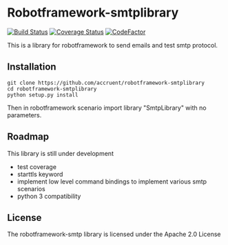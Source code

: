 # Robotframework-smtplibrary
[![Build Status](https://travis-ci.org/Accruent/robotframework-smtplibrary.svg?branch=master)](https://travis-ci.org/Accruent/robotframework-smtplibrary)
[![Coverage Status](https://coveralls.io/repos/github/Accruent/robotframework-smtplibrary/badge.svg?branch=master)](https://coveralls.io/github/Accruent/robotframework-smtplibrary?branch=master)
[![CodeFactor](https://www.codefactor.io/repository/github/accruent/robotframework-smtplibrary/badge)](https://www.codefactor.io/repository/github/accruent/robotframework-smtplibrary)

This is a library for robotframework to send emails and test smtp protocol.

## Installation

    git clone https://github.com/accruent/robotframework-smtplibrary
    cd robotframework-smtplibrary
    python setup.py install

Then in robotframework scenario import library "SmtpLibrary" with no parameters.

## Roadmap

This library is still under development

+ test coverage
+ starttls keyword
+ implement low level command bindings to implement various smtp scenarios
+ python 3 compatibility

## License

The robotframework-smtp library is licensed under the Apache 2.0 License
